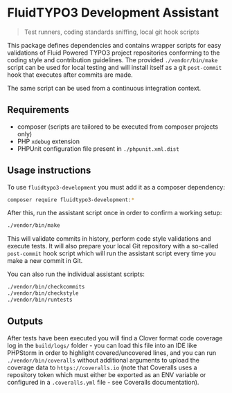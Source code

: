 FluidTYPO3 Development Assistant
================================

> Test runners, coding standards sniffing, local git hook scripts

This package defines dependencies and contains wrapper scripts for easy validations of Fluid Powered TYPO3 project repositories
conforming to the coding style and contribution guidelines. The provided `./vendor/bin/make` script can be used for local
testing and will install itself as a git `post-commit` hook that executes after commits are made.

The same script can be used from a continuous integration context.

Requirements
------------

* composer (scripts are tailored to be executed from composer projects only)
* PHP `xdebug` extension
* PHPUnit configuration file present in `./phpunit.xml.dist`

Usage instructions
------------------

To use `fluidtypo3-development` you must add it as a composer dependency:

```bash
composer require fluidtypo3-development:*
```

After this, run the assistant script once in order to confirm a working setup:

```bash
./vendor/bin/make
```

This will validate commits in history, perform code style validations and execute tests. It will also prepare your local Git
repository with a so-called `post-commit` hook script which will run the assistant script every time you make a new commit in Git.

You can also run the individual assistant scripts:

```bash
./vendor/bin/checkcommits
./vendor/bin/checkstyle
./vendor/bin/runtests
```

Outputs
-------

After tests have been executed you will find a Clover format code coverage log in the `build/logs/` folder - you can load this
file into an IDE like PHPStorm in order to highlight covered/uncovered lines, and you can run `./vendor/bin/coveralls` without
additional arguments to upload the coverage data to `https://coveralls.io` (note that Coveralls uses a repository token which
must either be exported as an ENV variable or configured in a `.coveralls.yml` file - see Coveralls documentation).
